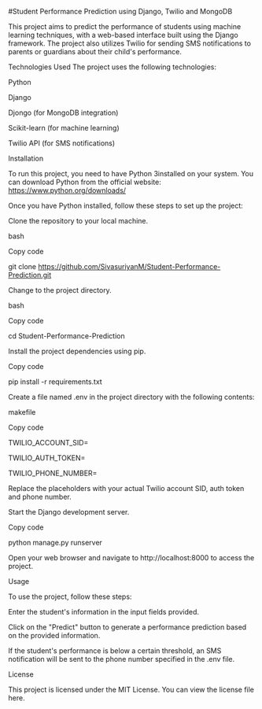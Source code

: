 
#Student Performance Prediction using Django, Twilio and MongoDB

This project aims to predict the performance of students using machine learning techniques, with a web-based interface built using the Django framework. The project also utilizes Twilio for sending SMS notifications to parents or guardians about their child's performance.

Technologies Used
The project uses the following technologies:

Python 

Django

Djongo (for MongoDB integration)

Scikit-learn (for machine learning)

Twilio API (for SMS notifications)


Installation

To run this project, you need to have Python 3installed on your system. You can download Python from the official website: https://www.python.org/downloads/


Once you have Python installed, follow these steps to set up the project:


Clone the repository to your local machine.


bash

Copy code

git clone https://github.com/SivasuriyanM/Student-Performance-Prediction.git

Change to the project directory.

bash

Copy code

cd Student-Performance-Prediction

Install the project dependencies using pip.

Copy code

pip install -r requirements.txt

Create a file named .env in the project directory with the following contents:

makefile

Copy code

TWILIO_ACCOUNT_SID=<your-twilio-account-sid>

TWILIO_AUTH_TOKEN=<your-twilio-auth-token>

TWILIO_PHONE_NUMBER=<your-twilio-phone-number>


Replace the placeholders with your actual Twilio account SID, auth token and phone number.


Start the Django development server.

Copy code

python manage.py runserver

Open your web browser and navigate to http://localhost:8000 to access the project.

Usage

To use the project, follow these steps:


Enter the student's information in the input fields provided.

Click on the "Predict" button to generate a performance prediction based on the provided information.

If the student's performance is below a certain threshold, an SMS notification will be sent to the phone number specified in the .env file.


License

This project is licensed under the MIT License. You can view the license file here.



